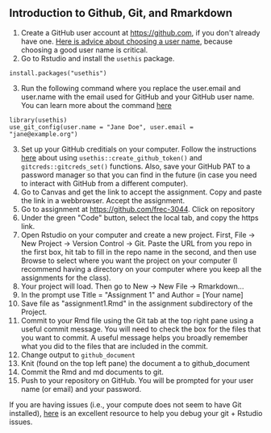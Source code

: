 ## Introduction to Github, Git, and Rmarkdown

1. Create a GitHub user account at https://github.com, if you don't already have one.  [Here is advice about choosing a user name](https://happygitwithr.com/github-acct.html#username-advice), because choosing a good user name is critical.
2. Go to Rstudio and install the `usethis` package. 
```
install.packages("usethis")
```
3. Run the following command where you replace the user.email and user.name with the email used for GitHub and your GitHub user name.  You can learn more about the command [here](https://happygitwithr.com/hello-git.html#hello-git)
```
library(usethis)
use_git_config(user.name = "Jane Doe", user.email = "jane@example.org")
```
3. Set up your GitHub creditials on your computer.  Follow the instructions [here](https://happygitwithr.com/https-pat.html#tldr) about using `usethis::create_github_token()` and `gitcreds::gitcreds_set()` functions.  Also, save your GitHub PAT to a password manager so that you can find in the future (in case you need to interact with GitHub from a different computer).
4. Go to Canvas and get the link to accept the assignment.  Copy and paste the link in a webbrowser.  Accept the assignment.
5. Go to assignment at https://github.com/frec-3044.  Click on repository
6. Under the green "Code" button, select the local tab, and copy the https link.
7. Open Rstudio on your computer and create a new project. First, File -> New Project -> Version Control -> Git.  Paste the URL from you repo in the first box, hit tab to fill in the repo name in the second, and then use Browse to select where you want the project on your computer (I recommend having a directory on your computer where you keep all the assignments for the class).
8. Your project will load.  Then go to New -> New File -> Rmarkdown... 
9. In the prompt use Title =  "Assignment 1" and Author = [Your name]
10. Save file as "assignment1.Rmd" in the assignment subdirectory of the Project.
11. Commit to your Rmd file using the Git tab at the top right pane using a useful commit message. You will need to check the box for the files that you want to commit. A useful message helps you broadly remember what you did to the files that are included in the commit.
9.  Change output to `github_document`
10. Knit (found on the top left pane) the document a to github_document
11. Commit the Rmd and md documents to git.
12. Push to your repository on GitHub.  You will be prompted for your user name (or email) and your password.

If you are having issues (i.e., your compute does not seem to have Git installed), [here](https://happygitwithr.com/index.html) is an excellent resource to help you debug your git + Rstudio issues.

